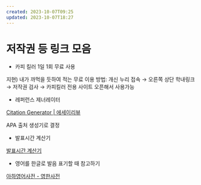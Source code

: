 ```yaml
---
created: 2023-10-07T09:25
updated: 2023-10-07T18:27
---
```

# 저작권 등 링크 모음

- 카피 킬러 1일 1회 무료 사용

[](https://www.copykiller.com/)

지현) 내가 까먹을  듯하여 적는 무료 이용 방법: 개신 누리 접속 → 오른쪽 상단 학내링크 → 저작권 검사 → 카피킬러 전용 사이트 오픈해서 사용가능

- 레퍼런스 제너레이터

[Citation Generator | 에세이리뷰](https://essayreview.co.kr/citation-generator/)

APA 출처 생성기로 결정

- 발표시간 계산기

[발표시간 계산기](https://www.speechtime.co.kr/)

- 영어를 한글로 발음 표기할 때 참고하기

[아하영어사전 - 영한사전](http://aha-dic.com/)